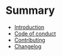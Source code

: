 # Summary

* [Introduction](./introduction.md)
* [Code of conduct](./code-of-conduct.md)
* [Contributing](./contributing.md)
* [Changelog](./changelog.md)
